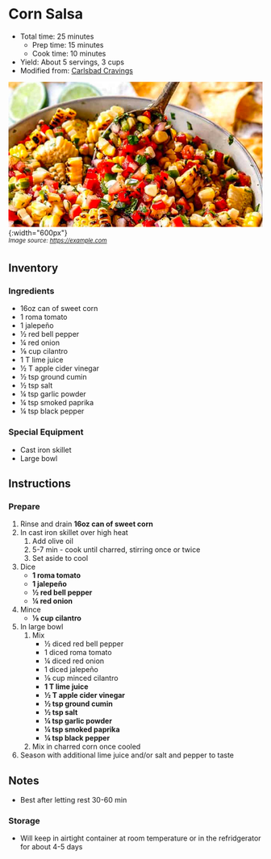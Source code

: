 # Corn Salsa

- Total time: 25 minutes
    - Prep time: 15 minutes
    - Cook time: 10 minutes
- Yield: About 5 servings, 3 cups
- Modified from: [Carlsbad Cravings](https://carlsbadcravings.com/corn-salsa/)

![](./hero.jpg){:width="600px"}
<br />
_<sup>Image source: <https://example.com></sup>_

## Inventory

### Ingredients

- 16oz can of sweet corn
- 1 roma tomato
- 1 jalepeño
- ½ red bell pepper
- ¼ red onion
- ⅛ cup cilantro
- 1 T lime juice
- ½ T apple cider vinegar
- ½ tsp ground cumin
- ½ tsp salt
- ¼ tsp garlic powder
- ¼ tsp smoked paprika
- ¼ tsp black pepper

### Special Equipment

- Cast iron skillet
- Large bowl

## Instructions

### Prepare

1. Rinse and drain **16oz can of sweet corn**
1. In cast iron skillet over high heat
    1. Add olive oil
    1. 5-7 min - cook until charred, stirring once or twice
    1. Set aside to cool
1. Dice
    - **1 roma tomato**
    - **1 jalepeño**
    - **½ red bell pepper**
    - **¼ red onion**
1. Mince
    - **⅛ cup cilantro**
1. In large bowl
    1. Mix
        - ½ diced red bell pepper
        - 1 diced roma tomato
        - ¼ diced red onion
        - 1 diced jalepeño
        - ⅛ cup minced cilantro
        - **1 T lime juice**
        - **½ T apple cider vinegar**
        - **½ tsp ground cumin**
        - **½ tsp salt**
        - **¼ tsp garlic powder**
        - **¼ tsp smoked paprika**
        - **¼ tsp black pepper**
    1. Mix in charred corn once cooled
1. Season with additional lime juice and/or salt and pepper to taste

## Notes

- Best after letting rest 30-60 min

### Storage

- Will keep in airtight container at room temperature or in the refridgerator for about 4-5 days
